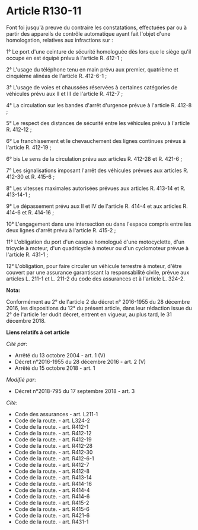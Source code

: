 # Article R130-11

Font foi jusqu'à preuve du contraire les constatations, effectuées par ou à partir des appareils de contrôle automatique
ayant fait l'objet d'une homologation, relatives aux infractions sur : 

1° Le port d'une ceinture de sécurité homologuée dès lors que le siège qu'il occupe en est équipé prévu à l'article R.
412-1 ; 

2° L'usage du téléphone tenu en main prévu aux premier, quatrième et cinquième alinéas de l'article R. 412-6-1 ; 

3° L'usage de voies et chaussées réservées à certaines catégories de véhicules prévu aux II et III de l'article R. 412-7 ; 

4° La circulation sur les bandes d'arrêt d'urgence prévue à l'article R. 412-8 ; 

5° Le respect des distances de sécurité entre les véhicules prévu à l'article R. 412-12 ; 

6° Le franchissement et le chevauchement des lignes continues prévus à l'article R. 412-19 ; 

6° bis Le sens de la circulation prévu aux articles R. 412-28 et R. 421-6 ; 

7° Les signalisations imposant l'arrêt des véhicules prévues aux articles R. 412-30 et R. 415-6 ; 

8° Les vitesses maximales autorisées prévues aux articles R. 413-14 et R. 413-14-1 ; 

9° Le dépassement prévu aux II et IV de l'article R. 414-4 et aux articles R. 414-6 et R. 414-16 ; 

10° L'engagement dans une intersection ou dans l'espace compris entre les deux lignes d'arrêt prévu à l'article R. 415-2 ; 

11° L'obligation du port d'un casque homologué d'une motocyclette, d'un tricycle à moteur, d'un quadricycle à moteur ou d'un
cyclomoteur prévue à l'article R. 431-1 ; 

12° L'obligation, pour faire circuler un véhicule terrestre à moteur, d'être couvert par une assurance garantissant la
responsabilité civile, prévue aux articles L. 211-1 et L. 211-2 du code des assurances et à l'article L. 324-2.

**Nota:**

Conformément au 2° de l'article 2 du décret n° 2016-1955 du 28 décembre 2016, les dispositions du 12° du présent article,
dans leur rédaction issue du 2° de l'article 1er dudit décret, entrent en vigueur, au plus tard, le 31 décembre 2018.

**Liens relatifs à cet article**

_Cité par_:

  - Arrêté du 13 octobre 2004 - art. 1 (V)
  - Décret n°2016-1955 du 28 décembre 2016 - art. 2 (V)
  - Arrêté du 15 octobre 2018 - art. 1

_Modifié par_:

  - Décret n°2018-795 du 17 septembre 2018 - art. 3

_Cite_:

  - Code des assurances - art. L211-1
  - Code de la route. - art. L324-2
  - Code de la route. - art. R412-1
  - Code de la route. - art. R412-12
  - Code de la route. - art. R412-19
  - Code de la route. - art. R412-28
  - Code de la route. - art. R412-30
  - Code de la route. - art. R412-6-1
  - Code de la route. - art. R412-7
  - Code de la route. - art. R412-8
  - Code de la route. - art. R413-14
  - Code de la route. - art. R414-16
  - Code de la route. - art. R414-4
  - Code de la route. - art. R414-6
  - Code de la route. - art. R415-2
  - Code de la route. - art. R415-6
  - Code de la route. - art. R421-6
  - Code de la route. - art. R431-1
